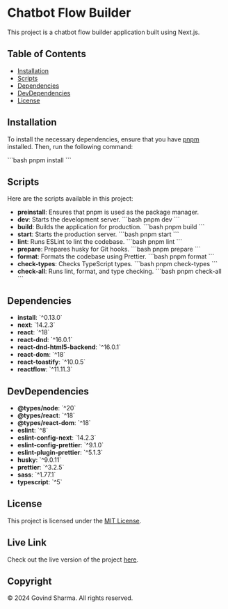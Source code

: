
# Chatbot Flow Builder

This project is a chatbot flow builder application built using Next.js.

## Table of Contents

- [Installation](#installation)
- [Scripts](#scripts)
- [Dependencies](#dependencies)
- [DevDependencies](#devdependencies)
- [License](#license)

## Installation

To install the necessary dependencies, ensure that you have [pnpm](https://pnpm.io/) installed. Then, run the following command:

\`\`\`bash
pnpm install
\`\`\`

## Scripts

Here are the scripts available in this project:

- **preinstall**: Ensures that pnpm is used as the package manager.
- **dev**: Starts the development server.
  \`\`\`bash
  pnpm dev
  \`\`\`
- **build**: Builds the application for production.
  \`\`\`bash
  pnpm build
  \`\`\`
- **start**: Starts the production server.
  \`\`\`bash
  pnpm start
  \`\`\`
- **lint**: Runs ESLint to lint the codebase.
  \`\`\`bash
  pnpm lint
  \`\`\`
- **prepare**: Prepares husky for Git hooks.
  \`\`\`bash
  pnpm prepare
  \`\`\`
- **format**: Formats the codebase using Prettier.
  \`\`\`bash
  pnpm format
  \`\`\`
- **check-types**: Checks TypeScript types.
  \`\`\`bash
  pnpm check-types
  \`\`\`
- **check-all**: Runs lint, format, and type checking.
  \`\`\`bash
  pnpm check-all
  \`\`\`

## Dependencies

- **install**: \`^0.13.0\`
- **next**: \`14.2.3\`
- **react**: \`^18\`
- **react-dnd**: \`^16.0.1\`
- **react-dnd-html5-backend**: \`^16.0.1\`
- **react-dom**: \`^18\`
- **react-toastify**: \`^10.0.5\`
- **reactflow**: \`^11.11.3\`

## DevDependencies

- **@types/node**: \`^20\`
- **@types/react**: \`^18\`
- **@types/react-dom**: \`^18\`
- **eslint**: \`^8\`
- **eslint-config-next**: \`14.2.3\`
- **eslint-config-prettier**: \`^9.1.0\`
- **eslint-plugin-prettier**: \`^5.1.3\`
- **husky**: \`^9.0.11\`
- **prettier**: \`^3.2.5\`
- **sass**: \`^1.77.1\`
- **typescript**: \`^5\`

## License

This project is licensed under the [MIT License](LICENSE).

## Live Link

Check out the live version of the project [here](https://chatbot-flow-builder-2wvi.vercel.app/).

## Copyright

© 2024 Govind Sharma. All rights reserved.
